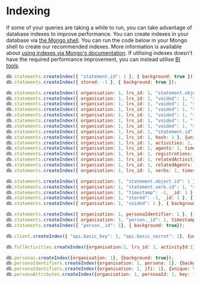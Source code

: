 ---
---

# Indexing
If some of your queries are taking a while to run, you can take advantage of database indexes to improve performance. You can create indexes in your database via [the Mongo shell](https://docs.mongodb.com/manual/mongo/). You can run the code below in your Mongo shell to create our recommended indexes. More information is available about [using indexes via Mongo's documentation](https://docs.mongodb.com/manual/indexes/). If utilising indexes doesn't have the required performance improvement, you can instead utilise [BI tools](../guides-retrieving).

```js
db.statements.createIndex({ "statement.id": 1 }, { background: true });
db.statements.createIndex({ stored: -1 }, { background: true });

db.statements.createIndex({ organisation: 1, lrs_id: 1, "statement.object.id": 1, "statement.object.objectType": 1 }, { background: true });
db.statements.createIndex({ organisation: 1, lrs_id: 1, "voided": 1, "statement.verb.id": 1, "statement.object.objectType": 1 }, { background: true });
db.statements.createIndex({ organisation: 1, lrs_id: 1, "voided": 1, "statement.verb.id": 1, "statement.object.id": 1 }, { background: true });
db.statements.createIndex({ organisation: 1, lrs_id: 1, "voided": 1, "statement.actor.mbox": 1 }, { background: true });
db.statements.createIndex({ organisation: 1, lrs_id: 1, "voided": 1, "statement.actor.account.name": 1, "statement.actor.account.homePage": 1 }, { background: true });
db.statements.createIndex({ organisation: 1, lrs_id: 1, "voided": 1, "timestamp": -1, _id: -1 }, { background: true });
db.statements.createIndex({ organisation: 1, lrs_id: 1, "voided": 1, "stored": -1, _id: -1 }, { background: true });
db.statements.createIndex({ organisation: 1, lrs_id: 1, "statement.id": 1 }, { background: true });
db.statements.createIndex({ organisation: 1, lrs_id: 1, hash: 1 }, {unique: true, background: true});
db.statements.createIndex({ organisation: 1, lrs_id: 1, activities: 1, timestamp: -1}, {background: true});
db.statements.createIndex({ organisation: 1, lrs_id: 1, agents: 1, timestamp: -1}, {background: true});
db.statements.createIndex({ organisation: 1, lrs_id: 1, registrations: 1, timestamp: -1}, {background: true});
db.statements.createIndex({ organisation: 1, lrs_id: 1, relatedActivities: 1, timestamp: -1}, {background: true});
db.statements.createIndex({ organisation: 1, lrs_id: 1, relatedAgents: 1, timestamp: -1}, {background: true});
db.statements.createIndex({ organisation: 1, lrs_id: 1, verbs: 1, timestamp: -1}, {background: true});

db.statements.createIndex({ organisation: 1, "statement.object.id": 1 }, { background: true });
db.statements.createIndex({ organisation: 1, "statement.verb.id": 1, "statement.object.id" }, { background: true });
db.statements.createIndex({ organisation: 1, "timestamp": -1, _id: 1 }, { background: true });
db.statements.createIndex({ organisation: 1, "stored": -1, _id: 1 }, { background: true });
db.statements.createIndex({ organisation: 1, "voided": 1 }, { background: true });

db.statements.createIndex({ organisation: 1, personaIdentifier: 1 }, { background: true });
db.statements.createIndex({ organisation: 1, "person._id": 1, timestamp: -1 }, { background: true });
db.statements.createIndex({ "person._id": 1}, { background: true});

db.client.createIndex({ "api.basic_key": 1, "api.basic_secret": 1}, {unique: true, background: true});

db.fullActivities.createIndex({organisation:1, lrs_id: 1, activityId:1}, {unique: true, background:true});

db.personas.createIndex({organisation: 1}, {background: true});
db.personaIdentifiers.createIndex({organisation: 1, persona: 1}, {background: true});
db.personaIdentifiers.createIndex({organisation: 1, ifi: 1}, {unique: true, background: true});
db.personaAttributes.createIndex({organisation: 1, personaId: 1, key: 1}, {background: true});

```
